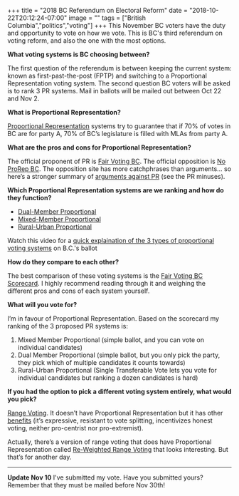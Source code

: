 +++
title = "2018 BC Referendum on Electoral Reform"
date = "2018-10-22T20:12:24-07:00"
image = ""
tags = ["British Columbia","politics","voting"]
+++
This November BC voters have the duty and opportunity to vote on how we vote. This is BC's third referendum on voting reform, and also the one with the most options.
<!--more-->

**What voting systems is BC choosing between?**

The first question of the referendum is between keeping the current system: known as first-past-the-post (FPTP) and switching to a Proportional Representation voting system. The second question BC voters will be asked is to rank 3 PR systems. Mail in ballots will be mailed out between Oct 22 and Nov 2.

**What is Proportional Representation?**

[Proportional Representation](https://en.wikipedia.org/wiki/Proportional_representation) systems try to guarantee that if 70% of votes in BC are for party A, 70% of BC’s legislature is filled with MLAs from party A.

**What are the pros and cons for Proportional Representation?**

The official proponent of PR is [Fair Voting BC](https://fairvotingbc.com/join-the-campaign-for-fair-voting/why-voting-reform/what-the-evidence-says/). The official opposition is [No ProRep BC](https://nobcprorep.ca/). The opposition site has more catchphrases than arguments… so here’s a stronger summary of [arguments against PR](https://www.rangevoting.org/PropRep.html) (see the PR minuses).

**Which Proportional Representation systems are we ranking and how do they function?**

- [Dual-Member Proportional](https://en.wikipedia.org/wiki/British_Columbia_electoral_reform_referendum,_2018#Dual-member_proportional_%28DMP%29)
- [Mixed-Member Proportional](https://en.wikipedia.org/wiki/British_Columbia_electoral_reform_referendum,_2018#Mixed-member_proportional_%28MMP%29)
- [Rural-Urban Proportional](https://en.wikipedia.org/wiki/British_Columbia_electoral_reform_referendum,_2018#Rural%E2%80%93urban_proportional_%28RUP%29)

Watch this video for a [quick explaination of the 3 types of proportional voting systems](https://www.cbc.ca/player/play/1276710979863/) on B.C.'s ballot

**How do they compare to each other?**

The best comparison of these voting systems is the [Fair Voting BC Scorecard](https://fairvotingbc.com/scorecard/). I highly recommend reading through it and weighing the different pros and cons of each system yourself.

**What will you vote for?**

I’m in favour of Proportional Representation. Based on the scorecard my ranking of the 3 proposed PR systems is:

1. Mixed Member Proportional (simple ballot, and you can vote on individual candidates)
1. Dual Member Proportional (simple ballot, but you only pick the party, they pick which of multiple candidates it counts towards)
1. Rural-Urban Proportional (Single Transferable Vote lets you vote for individual candidates but ranking a dozen candidates is hard)

**If you had the option to pick a different voting system entirely, what would you pick?**

[Range Voting](https://www.rangevoting.org/RangeVoting.html). It doesn’t have Proportional Representation but it has other [benefits](https://www.goodreads.com/book/show/1382574.Gaming_the_Vote) (it’s expressive, resistant to vote splitting, incentivizes honest voting, neither pro-centrist nor pro-extremist).

Actually, there’s a version of range voting that does have Proportional Representation called [Re-Weighted Range Voting](https://www.rangevoting.org/RRV.html) that looks interesting. But that’s for another day.

---

**Update Nov 10** I've submitted my vote. Have you submitted yours? Remember that they must be mailed before Nov 30th!